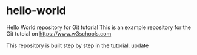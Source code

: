 # hello-world

Hello World repository for Git tutorial
This is an example repository for the Git tutoial on https://www.w3schools.com

This repository is built step by step in the tutorial.
update
